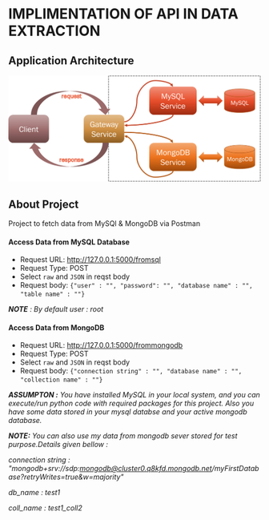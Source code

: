 # IMPLIMENTATION OF API IN DATA EXTRACTION

## Application Architecture
<img title="App Architecture" alt="architecture" width="600px" src="application-architecture.png"/>


## About Project
Project to fetch data from MySQl & MongoDB via Postman

#### Access Data from MySQL Database
* Request URL: http://127.0.0.1:5000/fromsql
* Request Type: POST
* Select `raw` and `JSON` in reqst body
* Request body: `{"user" : "", "password": "", "database name" : "", "table name" : ""}`

<i>***NOTE*** : By default user : root</i>

#### Access Data from MongoDB
* Request URL: http://127.0.0.1:5000/frommongodb
* Request Type: POST
* Select `raw` and `JSON` in reqst body
* Request body: `{"connection string" : "", "database name" : "", "collection name" : ""}`

<i>**ASSUMPTON :** You have installed MySQL in your local system, and you can execute/run python code with required packages for this project. Also you have some data stored in your mysql databse and your active mongodb database.</i>

<i>**NOTE:** You can also use my data from mongodb sever stored for test purpose.Details given bellow : </i>

<i>connection string : "mongodb+srv://sdp:mongodb@cluster0.q8kfd.mongodb.net/myFirstDatabase?retryWrites=true&w=majority"</i>

<i>db_name : test1</i>

<i>coll_name : test1_coll2</i>
